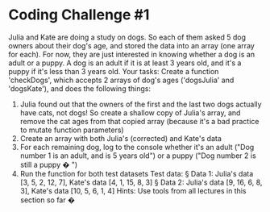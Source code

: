 # Coding Challenge #1

Julia and Kate are doing a study on dogs. So each of them asked 5 dog owners
about their dog's age, and stored the data into an array (one array for each). For
now, they are just interested in knowing whether a dog is an adult or a puppy.
A dog is an adult if it is at least 3 years old, and it's a puppy if it's less than 3 years
old.
Your tasks:
Create a function 'checkDogs', which accepts 2 arrays of dog's ages
('dogsJulia' and 'dogsKate'), and does the following things:

1. Julia found out that the owners of the first and the last two dogs actually have
   cats, not dogs! So create a shallow copy of Julia's array, and remove the cat
   ages from that copied array (because it's a bad practice to mutate function
   parameters)
2. Create an array with both Julia's (corrected) and Kate's data
3. For each remaining dog, log to the console whether it's an adult ("Dog number 1
   is an adult, and is 5 years old") or a puppy ("Dog number 2 is still a puppy
   �
   ")
4. Run the function for both test datasets
   Test data:
   § Data 1: Julia's data [3, 5, 2, 12, 7], Kate's data [4, 1, 15, 8, 3]
   § Data 2: Julia's data [9, 16, 6, 8, 3], Kate's data [10, 5, 6, 1, 4]
   Hints: Use tools from all lectures in this section so far �
